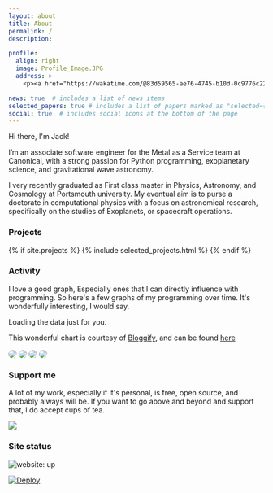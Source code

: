 ```yaml
---
layout: about
title: About
permalink: /
description:

profile:
  align: right
  image: Profile_Image.JPG
  address: >
    <p><a href="https://wakatime.com/@83d59565-ae76-4745-b10d-0c9776c223f1"><img src="https://wakatime.com/badge/user/83d59565-ae76-4745-b10d-0c9776c223f1.svg" alt="Total time coded since Mar 16 2021" /></a></p>

news: true  # includes a list of news items
selected_papers: true # includes a list of papers marked as "selected={true}"
social: true  # includes social icons at the bottom of the page
---
```


Hi there, I'm Jack!

I’m an associate software engineer for the Metal as a Service team at Canonical, with a strong passion for Python programming, exoplanetary science, and gravitational wave astronomy.

I very recently graduated as First class master in Physics, Astronomy, and Cosmology at Portsmouth university. My eventual aim is to purse a doctorate in computational physics with a focus on astronomical research, specifically on the studies of Exoplanets, or spacecraft operations.

### Projects

{% if site.projects %}
  {% include selected_projects.html %}
{% endif %}

### Activity

I love a good graph, Especially ones that I can directly influence with programming. So here's a few graphs of my programming over time. It's wonderfully interesting, I would say.

<!-- Include the library. -->
<script src="https://unpkg.com/github-calendar@latest/dist/github-calendar.min.js"></script>
<!-- Prepare a container for your calendar. -->
<div class="calendar"> Loading the data just for you.</div>
<script>GitHubCalendar(".calendar", "sk1y101", { responsive: true });</script>

This wonderful chart is courtesy of [Bloggify](https://github.com/Bloggify), and can be found [here](https://github.com/Bloggify/github-calendar)

<img align="center" class="ghcard-light" style="border-radius: 1.5rem;" src="https://wakatime.com/share/@SK1Y101/e5c5cfbd-56b2-4479-bae6-b6f1a5cbdbbc.svg"/>
<img align="center" class="ghcard-dark" style="border-radius: 1.5rem;" src="https://wakatime.com/share/@SK1Y101/ba725dc4-a1cc-4648-9e2a-4f7f5ece0e72.svg"/>

<img align="center" class="ghcard-light" style="border-radius: 1.5rem;" src="https://wakatime.com/share/@SK1Y101/551c0fe1-6ef1-4474-9881-54c8e0f24dfd.svg"/>
<img align="center" class="ghcard-dark" style="border-radius: 1.5rem;" src="https://wakatime.com/share/@SK1Y101/8cd65eff-c82f-4dd0-99b0-da4c3f3a3e1a.svg"/>

### Support me

A lot of my work, especially if it's personal, is free, open source, and probably always will be. If you want to go above and beyond and support that, I do accept cups of tea.

<a href="https://www.buymeacoffee.com/lloydwaltersj">
  <img src="https://img.buymeacoffee.com/button-api/?text=Buy me a tea&emoji=&slug=lloydwaltersj&button_colour=B3FFFF&font_colour=000000&font_family=Cookie&outline_colour=000000&coffee_colour=c58e4c">
</a>

### Site status

![website: up](https://img.shields.io/website?url=https%3A%2F%2Fsk1y101.github.io)

[![Deploy](https://github.com/SK1Y101/sk1y101.github.io/actions/workflows/deploy.yml/badge.svg)](https://github.com/SK1Y101/sk1y101.github.io/actions/workflows/deploy.yml)
